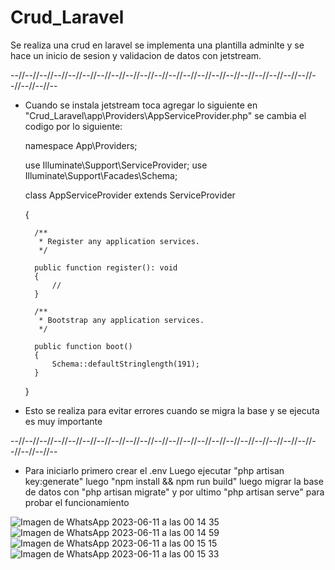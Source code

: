 # Crud_Laravel
 Se realiza una crud en laravel se implementa una plantilla adminlte y se hace un inicio de sesion y validacion de datos con jetstream.
    
 --//--//--//--//--//--//--//--//--//--//--//--//--//--//--//--//--//--//--//--//--//--//--//--//--
 
- Cuando se instala jetstream toca agregar lo siguiente en "Crud_Laravel\app\Providers\AppServiceProvider.php"
se cambia el codigo por lo siguiente:

    namespace App\Providers;

    use Illuminate\Support\ServiceProvider;
    use Illuminate\Support\Facades\Schema;

    class AppServiceProvider extends ServiceProvider
    
    {
    
        /**
         * Register any application services.
         */
         
        public function register(): void
        {
            //
        }
        
        /**
         * Bootstrap any application services.
         */
         
        public function boot()
        {
            Schema::defaultStringlength(191);
        }
        
    }
- Esto se realiza para evitar errores cuando se migra la base y se ejecuta es muy importante
 
--//--//--//--//--//--//--//--//--//--//--//--//--//--//--//--//--//--//--//--//--//--//--//--//--

- Para iniciarlo primero crear el .env 
Luego ejecutar "php artisan key:generate"
luego "npm install && npm run build"
luego migrar la base de datos con "php artisan migrate"
y por ultimo "php artisan serve" para probar el funcionamiento


![Imagen de WhatsApp 2023-06-11 a las 00 14 35](https://github.com/AndrewsMorales/Crud_Laravel/assets/120028117/333b136f-6a28-49a9-a26c-a06c2c631b74)
![Imagen de WhatsApp 2023-06-11 a las 00 14 59](https://github.com/AndrewsMorales/Crud_Laravel/assets/120028117/a4aa0f50-dc45-43f2-99e3-e3f50188ea2a)
![Imagen de WhatsApp 2023-06-11 a las 00 15 15](https://github.com/AndrewsMorales/Crud_Laravel/assets/120028117/ce4d131c-6a69-4d8d-9c08-c6acbf0426f7)
![Imagen de WhatsApp 2023-06-11 a las 00 15 33](https://github.com/AndrewsMorales/Crud_Laravel/assets/120028117/2e597fc0-9d8b-416e-9454-fc2993b74508)
